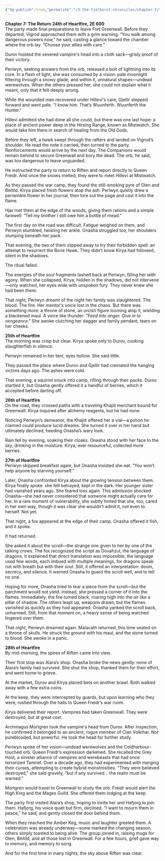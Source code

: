 ```yaml
---
{"dg-publish":true,"permalink":"/3-the-fjelhorst-chronicles/chapter-7/"}
---
```


**Chapter 7: The Return**
**24th of Heartfire, 2E 600**  
The party made final preparations to leave Fort Greenwall. Before they departed, Vigrod approached them with a grim warning. “You walk among dangerous powers now,” he said, casting a glance toward the chamber where the orb lay. “Choose your allies with care.”

Durov hoisted the severed vampire's head into a cloth sack—grisly proof of their victory.

Periwyn, seeking answers from the orb, released a bolt of lightning into its core. In a flash of light, she was consumed by a vision: pale moonlight filtering through a snowy glade, and within it, unnatural shapes—undead werewolves. When the others pressed her, she could not explain what it meant, only that it felt deeply wrong.

While the wounded man recovered under Hillevi's care, Gjellir stepped forward and went pale. "I know him. That’s Wuunferth. Wuunferth the Hunter."

Hillevi admitted she had done all she could, but there was one last hope: a place of ancient power deep in the Hirsing Range, known as Mistwatch. She would take him there in search of healing from the Old Gods.

Before they left, a hawk swept through the rafters and landed on Vigrod’s shoulder. He read the note it carried, then turned to the party. Reinforcements would arrive by the next day. The Companions would remain behind to secure Greenwall and bury the dead. The orb, he said, was too dangerous to leave unguarded.

He instructed the party to return to Riften and report directly to Queen Freidr. And once the snows melted, they were to meet Hillevi at Mistwatch.

As they passed the war camp, they found the still-smoking pyre of Olen and Beitild. Kirya placed fresh flowers atop the ash. Periwyn quietly drew a periwinkle flower in her journal, then tore out the page and cast it into the flame.

Hjar met them at the edge of the woods, giving them rations and a simple farewell: “Tell my brother I still owe him a bottle of mead.”

The first day on the road was difficult. Fatigue weighed on them, and Periwyn stumbled, twisting her ankle. Onasha struggled too, her shoulders slumping beneath her pack.

That evening, the two of them slipped away to try their forbidden spell: an attempt to resurrect the Bone Hawk. They didn’t know Kirya had followed, silent in the shadows.

The ritual failed.

The energies of the soul fragments lashed back at Periwyn, filling her with agony. When she collapsed, Kirya, hidden in the shadows, did not intervene—only watched, her eyes wide with unspoken fury. They never knew she had been there.

That night, Periwyn dreamt of the night her family was slaughtered. The blood. The fire. Her mentor's voice lost in the chaos. But there was something more: a throne of stone, an orcish figure looming atop it, wielding a blackened maul. A voice like thunder: _"Feed into anger. Give in to vengeance."_ She awoke clutching her dagger and family pendant, tears on her cheeks.

**25th of Heartfire**  
The morning was crisp but clear. Kirya spoke only to Durov, cooking slaughterfish in silence.

Periwyn remained in her tent, eyes hollow. She said little.

They passed the place where Durov and Gjellir had cremated the hanging victims days ago. The ashes were cold.

That evening, a squirrel snuck into camp, rifling through their packs. Durov startled it, but Onasha gently offered it a handful of berries, which it accepted before darting off.

**26th of Heartfire**  
On the road, they crossed paths with a traveling Khajiit merchant bound for Greenwall. Kirya inquired after alchemy reagents, but he had none.

Noticing Periwyn’s demeanor, the Khajiit offered her a vial—a potion he claimed could produce lucid dreams. She turned it over in her hand but ultimately declined, heeding Onasha’s wary look.

Rain fell by evening, soaking their cloaks. Onasha stood with her face to the sky, drinking in the moisture. Kirya, ever resourceful, collected more berries.

**27th of Heartfire**  
Periwyn skipped breakfast again, but Onasha insisted she eat. “You won’t help anyone by starving yourself.”

Later, Onasha confronted Kirya about the growing tension between them. Kirya finally spoke: she felt betrayed, kept in the dark. Her younger sister had vanished years ago. She feared loss again. This admission shocked Onasha—she had never considered that someone might actually care for her. In a rare moment of vulnerability, she subtly hinted that she, too, cared in her own way, though it was clear she wouldn’t admit it, not even to herself. Not yet.

That night, a fox appeared at the edge of their camp. Onasha offered it fish, and it spoke.

It had returned.

She asked it about the scroll—the strange one given to her by one of the talking crows. The fox recognized the script as Dovahzul, the language of dragons. It explained that direct translation was impossible; the language used few words, each imbued with multiple meanings, for dragons speak not with breath but with their soul. Still, it offered an interpretation: doom, secrecy, and silence. It warned Onasha to guard the scroll well, and to tell no one.

Hoping for more, Onasha tried to tear a piece from the scroll—but the parchment would not yield. Instead, she pressed a corner of it into the flames. Immediately, the fire turned black, roaring high into the air like a pillar of shadow. The others leapt up, weapons drawn, but the flames vanished as quickly as they had appeared. Onasha yanked the scroll back, unharmed. Still, from that moment on, a heavy sense of being watched lingered over them.

That night, Periwyn dreamed again. Malacath returned, this time seated on a throne of skulls. He struck the ground with his maul, and the stone turned to blood. She awoke in a panic.

**28th of Heartfire**  
By mid-morning, the spires of Riften came into view.

Their first stop was Alara’s shop. Onasha broke the news gently: none of Alara’s family had survived. She shut the shop, thanked them for their effort, and went home to grieve.

At the market, Durov and Kirya placed bets on another brawl. Both walked away with a few extra coins.

At the keep, they were intercepted by guards, but upon learning who they were, rushed through the halls to Queen Freidr’s war room.

Kirya delivered their report. Vampires had taken Greenwall. They were destroyed, but at great cost.

Archmagus Mortgren took the vampire's head from Durov. After inspection, he confirmed it belonged to an ancient, rogue member of Clan Volkihar. Not pureblooded, but powerful. He took the head for further study.

Periwyn spoke of her vision—undead werewolves and the Coldharbour-touched orb. Queen Freidr’s expression darkened. She recalled the Grey Host, a sinister alliance of vampires and werebeasts that had once terrorized Tamriel. Over a decade ago, they had experimented with merging their curses, attempting to create hybrid monstrosities. "They were believed destroyed," she said gravely, "but if any survived... the realm must be warned."

Mortgren would travel to Greenwall to study the orb. Freidr would alert the High King and the Mages Guild. She offered them lodging at the keep.

The party first visited Alara’s shop, hoping to invite her and Hafjorg to join them. Hafjorg, his voice quiet but firm, declined. “I want to mourn them in peace,” he said, and gently closed the door behind them.

When they reached the Amber Keg, music and laughter greeted them. A celebration was already underway—some marked the changing season, others simply toasted to being alive. The group joined in, raising mugs for Olen, Beitild, and all those lost in Greenwall. For a few hours, grief gave way to memory, and memory to song.

And for the first time in many nights, the sky above Riften was clear.